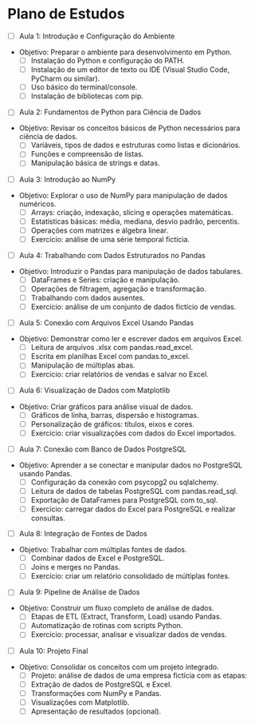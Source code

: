 # Plano de Estudos

- [ ] Aula 1: Introdução e Configuração do Ambiente
* Objetivo: Preparar o ambiente para desenvolvimento em Python.
  - [ ] Instalação do Python e configuração do PATH.
  - [ ] Instalação de um editor de texto ou IDE (Visual Studio Code, PyCharm ou similar).
  - [ ] Uso básico do terminal/console.
  - [ ] Instalação de bibliotecas com pip.

- [ ] Aula 2: Fundamentos de Python para Ciência de Dados
* Objetivo: Revisar os conceitos básicos de Python necessários para ciência de dados.
  - [ ] Variáveis, tipos de dados e estruturas como listas e dicionários.
  - [ ] Funções e compreensão de listas.
  - [ ] Manipulação básica de strings e datas.
  
- [ ] Aula 3: Introdução ao NumPy
* Objetivo: Explorar o uso de NumPy para manipulação de dados numéricos.
  - [ ] Arrays: criação, indexação, slicing e operações matemáticas.
  - [ ] Estatísticas básicas: média, mediana, desvio padrão, percentis.
  - [ ] Operações com matrizes e álgebra linear.
  - [ ] Exercício: análise de uma série temporal fictícia.
  
- [ ] Aula 4: Trabalhando com Dados Estruturados no Pandas
* Objetivo: Introduzir o Pandas para manipulação de dados tabulares.
  - [ ] DataFrames e Series: criação e manipulação.
  - [ ] Operações de filtragem, agregação e transformação.
  - [ ] Trabalhando com dados ausentes.
  - [ ] Exercício: análise de um conjunto de dados fictício de vendas.
  
- [ ] Aula 5: Conexão com Arquivos Excel Usando Pandas
* Objetivo: Demonstrar como ler e escrever dados em arquivos Excel.
  - [ ] Leitura de arquivos .xlsx com pandas.read_excel.
  - [ ] Escrita em planilhas Excel com pandas.to_excel.
  - [ ] Manipulação de múltiplas abas.
  - [ ] Exercício: criar relatórios de vendas e salvar no Excel.
  
- [ ] Aula 6: Visualização de Dados com Matplotlib
* Objetivo: Criar gráficos para análise visual de dados.
  - [ ] Gráficos de linha, barras, dispersão e histogramas.
  - [ ] Personalização de gráficos: títulos, eixos e cores.
  - [ ] Exercício: criar visualizações com dados do Excel importados.
  
- [ ] Aula 7: Conexão com Banco de Dados PostgreSQL
* Objetivo: Aprender a se conectar e manipular dados no PostgreSQL usando Pandas.
  - [ ] Configuração da conexão com psycopg2 ou sqlalchemy.
  - [ ] Leitura de dados de tabelas PostgreSQL com pandas.read_sql.
  - [ ] Exportação de DataFrames para PostgreSQL com to_sql.
  - [ ] Exercício: carregar dados do Excel para PostgreSQL e realizar consultas.
  
- [ ] Aula 8: Integração de Fontes de Dados
* Objetivo: Trabalhar com múltiplas fontes de dados.
  - [ ] Combinar dados de Excel e PostgreSQL.
  - [ ] Joins e merges no Pandas.
  - [ ] Exercício: criar um relatório consolidado de múltiplas fontes.
  
- [ ] Aula 9: Pipeline de Análise de Dados
* Objetivo: Construir um fluxo completo de análise de dados.
  - [ ] Etapas de ETL (Extract, Transform, Load) usando Pandas.
  - [ ] Automatização de rotinas com scripts Python.
  - [ ] Exercício: processar, analisar e visualizar dados de vendas.
  
- [ ] Aula 10: Projeto Final
* Objetivo: Consolidar os conceitos com um projeto integrado.
  - [ ] Projeto: análise de dados de uma empresa fictícia com as etapas:
  - [ ] Extração de dados de PostgreSQL e Excel.
  - [ ] Transformações com NumPy e Pandas.
  - [ ] Visualizações com Matplotlib.
  - [ ] Apresentação de resultados (opcional).